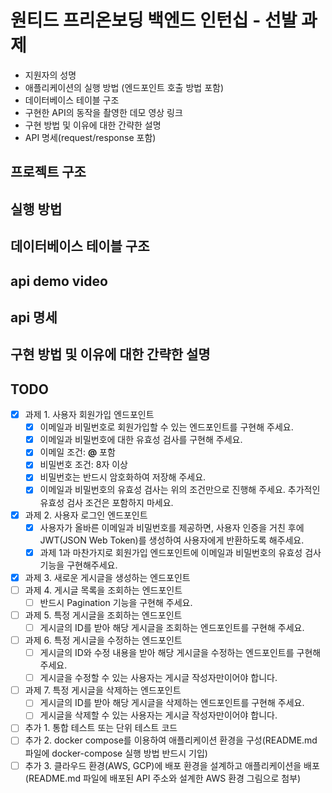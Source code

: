 # 원티드 프리온보딩 백엔드 인턴십 - 선발 과제

- 지원자의 성명
- 애플리케이션의 실행 방법 (엔드포인트 호출 방법 포함)
- 데이터베이스 테이블 구조
- 구현한 API의 동작을 촬영한 데모 영상 링크
- 구현 방법 및 이유에 대한 간략한 설명
- API 명세(request/response 포함)

## 프로젝트 구조

## 실행 방법

## 데이터베이스 테이블 구조

## api demo video

## api 명세

## 구현 방법 및 이유에 대한 간략한 설명

## TODO

- [x] 과제 1. 사용자 회원가입 엔드포인트
  - [x] 이메일과 비밀번호로 회원가입할 수 있는 엔드포인트를 구현해 주세요.
  - [x] 이메일과 비밀번호에 대한 유효성 검사를 구현해 주세요.
  - [x] 이메일 조건: **@** 포함
  - [x] 비밀번호 조건: 8자 이상
  - [x] 비밀번호는 반드시 암호화하여 저장해 주세요.
  - [x] 이메일과 비밀번호의 유효성 검사는 위의 조건만으로 진행해 주세요. 추가적인 유효성 검사 조건은 포함하지 마세요.
- [x] 과제 2. 사용자 로그인 엔드포인트
  - [x] 사용자가 올바른 이메일과 비밀번호를 제공하면, 사용자 인증을 거친 후에 JWT(JSON Web Token)를 생성하여 사용자에게 반환하도록 해주세요.
  - [x] 과제 1과 마찬가지로 회원가입 엔드포인트에 이메일과 비밀번호의 유효성 검사기능을 구현해주세요.
- [x] 과제 3. 새로운 게시글을 생성하는 엔드포인트
- [ ] 과제 4. 게시글 목록을 조회하는 엔드포인트
  - [ ] 반드시 Pagination 기능을 구현해 주세요.
- [ ] 과제 5. 특정 게시글을 조회하는 엔드포인트
  - [ ] 게시글의 ID를 받아 해당 게시글을 조회하는 엔드포인트를 구현해 주세요.
- [ ] 과제 6. 특정 게시글을 수정하는 엔드포인트
  - [ ] 게시글의 ID와 수정 내용을 받아 해당 게시글을 수정하는 엔드포인트를 구현해 주세요.
  - [ ] 게시글을 수정할 수 있는 사용자는 게시글 작성자만이어야 합니다.
- [ ] 과제 7. 특정 게시글을 삭제하는 엔드포인트
  - [ ] 게시글의 ID를 받아 해당 게시글을 삭제하는 엔드포인트를 구현해 주세요.
  - [ ] 게시글을 삭제할 수 있는 사용자는 게시글 작성자만이어야 합니다.
- [ ] 추가 1. 통합 테스트 또는 단위 테스트 코드
- [ ] 추가 2. docker compose를 이용하여 애플리케이션 환경을 구성(README.md 파일에 docker-compose 실행 방법 반드시 기입)
- [ ] 추가 3. 클라우드 환경(AWS, GCP)에 배포 환경을 설계하고 애플리케이션을 배포(README.md 파일에 배포된 API 주소와 설계한 AWS 환경 그림으로 첨부)
